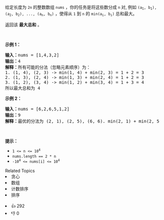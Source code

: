 <p>给定长度为 <code>2n</code><strong> </strong>的整数数组 <code>nums</code> ，你的任务是将这些数分成 <code>n</code><strong> </strong>对, 例如 <code>(a<sub>1</sub>, b<sub>1</sub>), (a<sub>2</sub>, b<sub>2</sub>), ..., (a<sub>n</sub>, b<sub>n</sub>)</code> ，使得从 <code>1</code> 到 <code>n</code> 的 <code>min(a<sub>i</sub>, b<sub>i</sub>)</code> 总和最大。</p>

<p>返回该 <strong>最大总和</strong> 。</p>

<p> </p>

<p><strong>示例 1：</strong></p>

<pre>
<strong>输入：</strong>nums = [1,4,3,2]
<strong>输出：</strong>4
<strong>解释：</strong>所有可能的分法（忽略元素顺序）为：
1. (1, 4), (2, 3) -> min(1, 4) + min(2, 3) = 1 + 2 = 3
2. (1, 3), (2, 4) -> min(1, 3) + min(2, 4) = 1 + 2 = 3
3. (1, 2), (3, 4) -> min(1, 2) + min(3, 4) = 1 + 3 = 4
所以最大总和为 4</pre>

<p><strong>示例 2：</strong></p>

<pre>
<strong>输入：</strong>nums = [6,2,6,5,1,2]
<strong>输出：</strong>9
<strong>解释：</strong>最优的分法为 (2, 1), (2, 5), (6, 6). min(2, 1) + min(2, 5) + min(6, 6) = 1 + 2 + 6 = 9
</pre>

<p> </p>

<p><strong>提示：</strong></p>

<ul>
	<li><code>1 <= n <= 10<sup>4</sup></code></li>
	<li><code>nums.length == 2 * n</code></li>
	<li><code>-10<sup>4</sup> <= nums[i] <= 10<sup>4</sup></code></li>
</ul>
<div><div>Related Topics</div><div><li>贪心</li><li>数组</li><li>计数排序</li><li>排序</li></div></div><br><div><li>👍 292</li><li>👎 0</li></div>